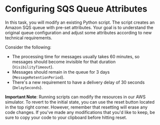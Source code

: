 # Configuring SQS Queue Attributes

In this task, you will modify an existing Python script. The script creates an Amazon SQS queue with pre-set attributes. Your goal is to understand the original queue configuration and adjust some attributes according to new technical requirements.

Consider the following:

* The processing time for messages usually takes 60 minutes, so messages should become invisible for that duration (`VisibilityTimeout`).
* Messages should remain in the queue for 3 days (`MessageRetentionPeriod`).
* There's a new requirement to have a delivery delay of 30 seconds (`DelaySeconds`).

**Important Note**: Running scripts can modify the resources in our AWS simulator. To revert to the initial state, you can use the reset button located in the top right corner. However, remember that resetting will erase any code changes. If you've made any modifications that you'd like to keep, be sure to copy your code to your clipboard before hitting reset.